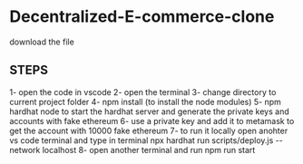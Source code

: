 # Decentralized-E-commerce-clone

download the file

## STEPS
1- open the code in vscode
2- open the terminal
3- change directory to current project folder
4- npm install (to install the node modules)
5- npm hardhat node to start the hardhat server and generate the private keys and accounts with fake ethereum
6- use a private key and add it to metamask to get the account with 10000 fake ethereum
7- to run it locally open anohter vs code terminal and type in terminal 
npx hardhat run scripts/deploy.js --network localhost
8- open another terminal and run 
npm run start
